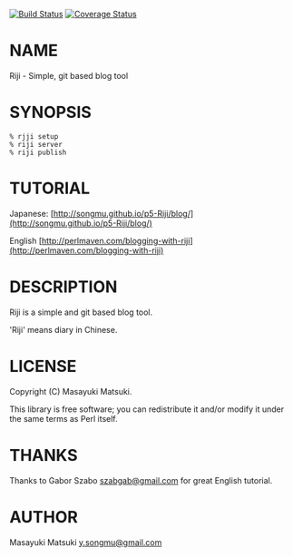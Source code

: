 [![Build Status](https://travis-ci.org/Songmu/p5-Riji.svg?branch=master)](https://travis-ci.org/Songmu/p5-Riji) [![Coverage Status](https://img.shields.io/coveralls/Songmu/p5-Riji/master.svg?style=flat)](https://coveralls.io/r/Songmu/p5-Riji?branch=master)
# NAME

Riji - Simple, git based blog tool

# SYNOPSIS

    % rjji setup
    % riji server
    % riji publish

# TUTORIAL

Japanese: [http://songmu.github.io/p5-Riji/blog/](http://songmu.github.io/p5-Riji/blog/)

English [http://perlmaven.com/blogging-with-riji](http://perlmaven.com/blogging-with-riji)

# DESCRIPTION

Riji is a simple and git based blog tool.

'Riji' means diary in Chinese.

# LICENSE

Copyright (C) Masayuki Matsuki.

This library is free software; you can redistribute it and/or modify
it under the same terms as Perl itself.

# THANKS

Thanks to Gabor Szabo <szabgab@gmail.com> for great English tutorial.

# AUTHOR

Masayuki Matsuki <y.songmu@gmail.com>
